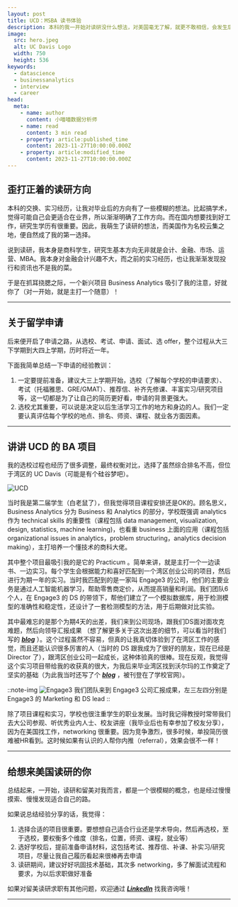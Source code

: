 ```yaml
---
layout: post
title: UCD：MSBA 读书体验
description: 本科的我一开始对读研没什么想法，对美国毫无了解，就更不敢相信，会发生后面的故事......
image:
  src: hero.jpeg
  alt: UC Davis Logo
  width: 750
  height: 536
keywords:
  - datascience
  - businessanalytics
  - interview
  - career
head:
  meta:
    - name: author
      content: 小喵喵数据分析师
    - name: read
      content: 3 min read
    - property: article:published_time
      content: 2023-11-27T10:00:00.000Z
    - property: article:modified_time
      content: 2023-11-27T10:00:00.000Z
---
```


## 歪打正着的读研方向
本科的交换、实习经历，让我对毕业后的方向有了一些模糊的想法。比起搞学术，觉得可能自己会更适合在业界，所以渐渐明确了工作方向。而在国内想要找到好工作，研究生学历有很重要。因此，我萌生了读研的想法，而美国作为名校云集之地，便自然成了我的第一选择。

说到读研，我本身是商科学生，研究生基本方向无非就是会计、金融、市场、运营、MBA。我本身对金融会计兴趣不大，而之前的实习经历，也让我渐渐发现投行和资讯也不是我的菜。

于是在抓耳挠腮之际，一个新兴项目 Business Analytics 吸引了我的注意，好就你了（对一开始，就是主打一个随意）！

---

## 关于留学申请
后来便开启了申请之路，从选校、考试、申请、面试、选 offer，整个过程从大三下学期到大四上学期，历时将近一年。

下面我简单总结一下申请的经验教训：
1. 一定要提前准备，建议大三上学期开始，选校（了解每个学校的申请要求）、考试（托福雅思、GRE/GMAT）、推荐信、补齐先修课、丰富实习/研究项目等，这一切都是为了让自己的简历更好看，申请的背景更强大。
2. 选校尤其重要，可以说是决定以后生活学习工作的地方和身边的人。我们一定要认真评估每个学校的地点、排名、师资、课程、就业各方面因素。

---

## 讲讲 UCD 的 BA 项目
我的选校过程也经历了很多调整，最终权衡对比，选择了虽然综合排名不高，但位于湾区的 UC Davis（可能是有个硅谷梦吧）。

![UCD](ucd.jpeg)

当时我是第二届学生（白老鼠了），但我觉得项目课程安排还是OK的。顾名思义，Business Analytics 分为 Business 和 Analytics 的部分，学校既强调 analytics 作为 technical skills 的重要性（课程包括 data management, visualization, design, statistics, machine learning)，也看重 business 上面的应用（课程包括 organizational issues in analytics，problem structuring，analytics decision making），主打培养一个懂技术的商科大佬。

其中整个项目最吸引我的是它的 Practicum 。简单来讲，就是主打一个一边读书、一边实习。每个学生会根据能力和喜好匹配到一个湾区创业公司的项目，然后进行为期一年的实习。当时我匹配到的是一家叫 Engage3 的公司，他们的主要业务是通过人工智能机器学习，帮助零售商定价，从而提高销量和利润。我们团队6个人，在 Engage3 的 DS 的带领下，帮他们建立了一个模拟数据库，用于检测模型的准确性和稳定性，还设计了一套检测模型的方法，用于后期做对比实验。

其中最难忘的是那个为期4天的出差，我们来到公司现场，跟我们DS面对面攻克难题，然后向领导汇报成果 （想了解更多关于这次出差的细节，可以看当时我们写的 **_[blog](https://gsm.ucdavis.edu/blog/our-deep-dive-22-trillion-retail-sales-industry)_** ）。这个过程虽然不容易，但真的让我真切体验到了在湾区工作的感觉，而且还能认识很多厉害的人（当时的 DS 跟我成为了很好的朋友，现在已经是 Director 了），跟湾区创业公司一起成长，这种体验真的很棒。现在反观，我觉得这个实习项目带给我的收获真的很大，为我后来毕业湾区找到沃尔玛的工作奠定了坚实的基础（为此我当时还写了个 **_[blog](https://gsm.ucdavis.edu/blog/building-beautiful-algorithms-walmart)_** ，被刊登在了学校官网）。

::note-img
![Engage3](engage3.jpeg)
我们团队来到 Engage3 公司汇报成果，左三左四分别是 Engage3 的 Marketing 和 DS lead
::

除了项目课程和实习，学校也很注重学生的职业发展。当时我记得教授时常带我们去大公司参观、听优秀业内人士、校友讲座（我毕业后也有幸参加了校友分享），因为在美国找工作，networking 很重要。因为竞争激烈，很多时候，单投简历很难被HR看到。这时候如果有认识的人帮你内推（referral），效果会很不一样！

---

## 给想来美国读研的你
总结起来，一开始，读研和留美对我而言，都是一个很模糊的概念，也是经过慢慢摸索、慢慢发现适合自己的路。

如果说总结经验分享的话，我觉得：
1. 选择合适的项目很重要。要想想自己适合行业还是学术导向，然后再选校，至于选校，要权衡多个维度（排名，位置，师资、课程，就业等）
2. 选好学校后，提前准备申请材料，这包括考试、推荐信、补课、补实习/研究项目，尽量让我自己履历看起来很棒再去申请
3. 读研期间，建议好好巩固技术基础，其次多 networking，多了解面试流程和要求，为以后求职做好准备

如果对留美读研求职有其他问题，欢迎通过 **_[LinkedIn](https://www.linkedin.com/in/yutonghuang/)_** 找我咨询哦！

---
